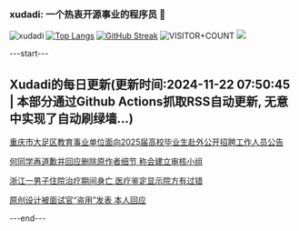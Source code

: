 ### xudadi: 一个热衷开源事业的程序员 👋

![xudadi](https://github-readme-stats-git-masterorgs-github-readme-stats-team.vercel.app/api?username=xudadi)
[![Top Langs](https://github-readme-stats.vercel.app/api/top-langs/?username=xudadi)](https://github.com/anuraghazra/github-readme-stats)
[![GitHub Streak](https://streak-stats.demolab.com?user=xudadi&locale=zh_Hans)](https://git.io/streak-stats)
![VISITOR+COUNT](https://komarev.com/ghpvc/?username=xudadi&label=VISITOR+COUNT)
![](https://raw.githubusercontent.com/xudadi/xudadi/main/assets/github-contribution-grid-snake.svg)


---start---

## Xudadi的每日更新(更新时间:2024-11-22 07:50:45 | 本部分通过Github Actions抓取RSS自动更新, 无意中实现了自动刷绿墙...)

[重庆市大足区教育事业单位面向2025届高校毕业生赴外公开招聘工作人员公告](https://www.gongkaoleida.com/article/2203256)

[何同学再道歉并回应删除原作者细节 称会建立审核小组](https://m.163.com/news/article/JHHV5V3P053469LG.html)

[浙江一男子住院治疗期间身亡 医疗鉴定显示院方有过错](https://m.163.com/news/article/JHHUH9QT053469LG.html)

[原创设计被面试官“盗用”发表 本人回应](https://m.163.com/news/article/JHHRKS3O055690HN.html)

---end---
